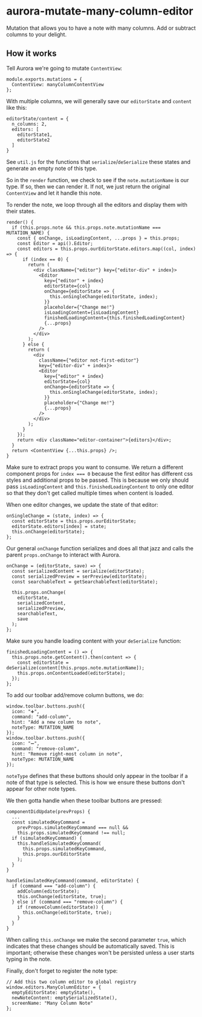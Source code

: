 # aurora-mutate-many-column-editor
Mutation that allows you to have a note with many columns. Add or subtract columns to your delight.

## How it works
Tell Aurora we're going to mutate `ContentView`:
```
module.exports.mutations = {
  ContentView: manyColumnContentView
};
```

With multiple columns, we will generally save our `editorState` and `content` like this:
```
editorState/content = {
  n_columns: 2,
  editors: [
    editorState1,
    editorState2
  ]
}
```
See `util.js` for the functions that `serialize`/`deSerialize` these states and generate an empty note of this type.

So in the `render` function, we check to see if the `note.mutationName` is our type.
If so, then we can render it. If not, we just return the original `ContentView` and let it handle this note.

To render the note, we loop through all the editors and display them with their states.
```
render() {
  if (this.props.note && this.props.note.mutationName === MUTATION_NAME) {
    const { onChange, isLoadingContent, ...props } = this.props;
    const Editor = api().Editor;
    const editors = this.props.ourEditorState.editors.map((col, index) => {
      if (index == 0) {
        return (
          <div className={"editor"} key={"editor-div" + index}>
            <Editor
              key={"editor" + index}
              editorState={col}
              onChange={editorState => {
                this.onSingleChange(editorState, index);
              }}
              placeholder={"Change me!"}
              isLoadingContent={isLoadingContent}
              finishedLoadingContent={this.finishedLoadingContent}
              {...props}
            />
          </div>
        );
      } else {
        return (
          <div
            className={"editor not-first-editor"}
            key={"editor-div" + index}>
            <Editor
              key={"editor" + index}
              editorState={col}
              onChange={editorState => {
                this.onSingleChange(editorState, index);
              }}
              placeholder={"Change me!"}
              {...props}
            />
          </div>
        );
      }
    });
    return <div className="editor-container">{editors}</div>;
  }
  return <ContentView {...this.props} />;
}
```
Make sure to extract props you want to consume.
We return a different component props for `index === 0` because the first editor
has different css styles and additional props to be passed. This is because we only
should pass `isLoadingContent` and `this.finishedLoadingContent` to only one editor
so that they don't get called multiple times when content is loaded.

When one editor changes, we update the state of that editor:
```
onSingleChange = (state, index) => {
  const editorState = this.props.ourEditorState;
  editorState.editors[index] = state;
  this.onChange(editorState);
};
```

Our general `onChange` function serializes and does all that jazz and calls
the parent `props.onChange` to interact with Aurora.
```
onChange = (editorState, save) => {
  const serializedContent = serialize(editorState);
  const serializedPreview = serPreview(editorState);
  const searchableText = getSearchableText(editorState);

  this.props.onChange(
    editorState,
    serializedContent,
    serializedPreview,
    searchableText,
    save
  );
};
```

Make sure you handle loading content with your `deSerialize` function:
```
finishedLoadingContent = () => {
  this.props.note.getContent().then(content => {
    const editorState = deSerialize(content[this.props.note.mutationName]);
    this.props.onContentLoaded(editorState);
  });
};
```

To add our toolbar add/remove column buttons, we do:
```
window.toolbar.buttons.push({
  icon: "➕",
  command: "add-column",
  hint: "Add a new column to note",
  noteType: MUTATION_NAME
});
window.toolbar.buttons.push({
  icon: "➖",
  command: "remove-column",
  hint: "Remove right-most column in note",
  noteType: MUTATION_NAME
});
```
`noteType` defines that these buttons should only appear in the toolbar if a note of
that type is selected. This is how we ensure these buttons don't appear for other note types.

We then gotta handle when these toolbar buttons are pressed:
```
componentDidUpdate(prevProps) {
  ...
  const simulatedKeyCommand =
    prevProps.simulatedKeyCommand === null &&
    this.props.simulatedKeyCommand !== null;
  if (simulatedKeyCommand) {
    this.handleSimulatedKeyCommand(
      this.props.simulatedKeyCommand,
      this.props.ourEditorState
    );
  }
}

handleSimulatedKeyCommand(command, editorState) {
  if (command === "add-column") {
    addColumn(editorState);
    this.onChange(editorState, true);
  } else if (command === "remove-column") {
    if (removeColumn(editorState)) {
      this.onChange(editorState, true);
    }
  }
}
```
When calling `this.onChange` we make the second parameter `true`, which indicates
that these changes should be automatically saved. This is important; otherwise these changes
won't be persisted unless a user starts typing in the note.

Finally, don't forget to register the note type:
```
// Add this two column editor to global registry
window.editors.ManyColumnEditor = {
  emptyEditorState: emptyState(),
  newNoteContent: emptySerializedState(),
  screenName: "Many Column Note"
};
```
